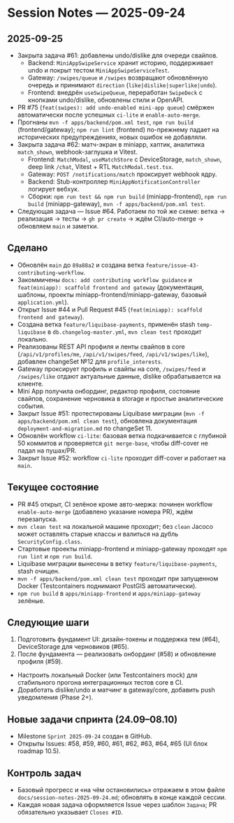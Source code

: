 # Session Notes — 2025-09-24

## 2025-09-25
- Закрыта задача #61: добавлены undo/dislike для очереди свайпов.
  - Backend: `MiniAppSwipeService` хранит историю, поддерживает undo и покрыт тестом `MiniAppSwipeServiceTest`.
  - Gateway: `/swipes/queue` и `/swipes` возвращают обновлённую очередь и принимают `direction` (`like|dislike|superlike|undo`).
  - Frontend: внедрён `useSwipeQueue`, переработан `SwipeDeck` с кнопками undo/dislike, обновлены стили и OpenAPI.
- PR #75 (`feat(swipes): add undo-enabled mini-app queue`) смёржен автоматически после успешных `ci-lite` и `enable-auto-merge`.
- Прогнаны `mvn -f apps/backend/pom.xml test`, `npm run build` (frontend/gateway); `npm run lint` (frontend) по-прежнему падает на исторических предупреждениях, новых ошибок не добавляли.
- Закрыта задача #62: матч-экран в miniapp, хаптик, аналитика `match_shown`, webhook-заглушка и Vitest.
  - Frontend: `MatchModal`, `useMatchStore` с DeviceStorage, `match_shown`, deep link `/chat`, Vitest + RTL `MatchModal.test.tsx`.
  - Gateway: `POST /notifications/match` проксирует webhook ядру.
  - Backend: Stub-контроллер `MiniAppNotificationController` логирует вебхук.
  - Сборки: `npm run test && npm run build` (miniapp-frontend), `npm run build` (miniapp-gateway), `mvn -f apps/backend/pom.xml test`.
- Следующая задача — Issue #64. Работаем по той же схеме: ветка → реализация → тесты → `gh pr create` → ждём CI/auto-merge → обновляем `main` и заметки.

## Сделано
- Обновлён `main` до `89a88a2` и создана ветка `feature/issue-43-contributing-workflow`.
- Закоммичены `docs: add contributing workflow guidance` и `feat(miniapp): scaffold frontend and gateway` (документация, шаблоны, проекты miniapp-frontend/miniapp-gateway, базовый `application.yml`).
- Открыт Issue #44 и Pull Request #45 (`feat(miniapp): scaffold frontend and gateway`).
- Создана ветка `feature/liquibase-payments`, применён stash `temp-liquibase` в `db.changelog-master.yml`, `mvn clean test` проходит локально.
- Реализованы REST API профиля и ленты свайпов в core (`/api/v1/profiles/me`, `/api/v1/swipes/feed`, `/api/v1/swipes/like`), добавлен changeSet №12 для `profile_interests`.
- Gateway проксирует профиль и свайпы на core, `/swipes/feed` и `/swipes/like` отдают актуальные данные, dislike обрабатывается на клиенте.
- Mini App получила онбординг, редактор профиля, состояние свайпов, сохранение черновика в storage и простые аналитические события.
- Закрыт Issue #51: протестированы Liquibase миграции (`mvn -f apps/backend/pom.xml clean test`), обновлена документация `deployment-and-migration.md` по changeSet 11.
- Обновлён workflow `ci-lite`: базовая ветка подкачивается с глубиной 50 коммитов и проверяется `git merge-base`, чтобы diff-cover не падал на пушах/PR.
- Закрыт Issue #52: workflow `ci-lite` проходит diff-cover и работает на `main`.

## Текущее состояние
- PR #45 открыт, CI зелёное кроме авто-мержа: починен workflow `enable-auto-merge` (добавлено указание номера PR), ждём перезапуска.
- `mvn clean test` на локальной машине проходит; без `clean` Jacoco может оставлять старые классы и валиться на дубль `SecurityConfig.class`.
- Стартовые проекты miniapp-frontend и miniapp-gateway проходят `npm run lint` и `npm run build`.
- Liquibase миграции вынесены в ветку `feature/liquibase-payments`, stash очищен.
- `mvn -f apps/backend/pom.xml clean test` проходит при запущенном Docker (Testcontainers поднимают PostGIS автоматически).
- `npm run build` в `apps/miniapp-frontend` и `apps/miniapp-gateway` зелёные.

## Следующие шаги
1. Подготовить фундамент UI: дизайн-токены и поддержка тем (#64), DeviceStorage для черновиков (#65).
2. После фундамента — реализовать онбординг (#58) и обновление профиля (#59).
- Настроить локальный Docker (или Testcontainers mock) для стабильного прогона интеграционных тестов core в CI.
- Доработать dislike/undo и матчинг в gateway/core, добавить push уведомления (Phase 2+).

## Новые задачи спринта (24.09–08.10)
- Milestone `Sprint 2025-09-24` создан в GitHub.
- Открыты Issues: #58, #59, #60, #61, #62, #63, #64, #65 (UI блок roadmap 10.5).

## Контроль задач
- Базовый прогресс и «на чём остановились» отражаем в этом файле `docs/session-notes-2025-09-24.md`; обновлять в конце каждой сессии.
- Каждая новая задача оформляется Issue через шаблон `Задача`; PR обязательно указывает `Closes #ID`.
